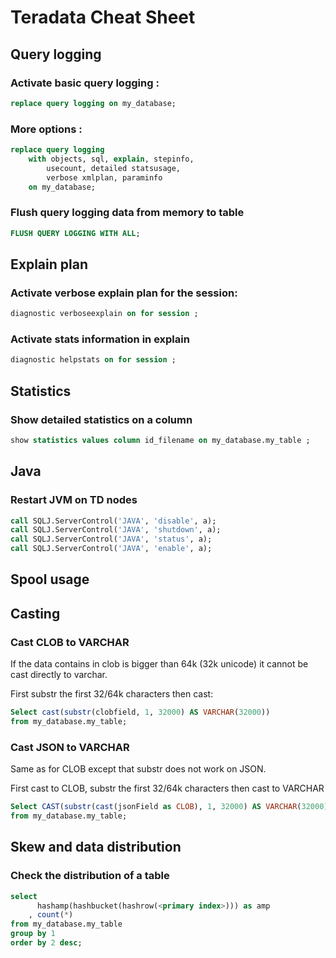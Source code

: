 # Teradata Cheat Sheet

## Query logging

### Activate basic query logging  :

```sql
replace query logging on my_database;
```

### More options : 

```sql
replace query logging 
    with objects, sql, explain, stepinfo, 
        usecount, detailed statsusage, 
        verbose xmlplan, paraminfo
	on my_database;
```

### Flush query logging data from memory to table 

```sql
FLUSH QUERY LOGGING WITH ALL;
```

## Explain plan

### Activate verbose explain plan for the session:

```sql
diagnostic verboseexplain on for session ;
```

### Activate stats information in explain 

```sql
diagnostic helpstats on for session ;
```

## Statistics

### Show detailed statistics on a column

```sql
show statistics values column id_filename on my_database.my_table ;
```

## Java

### Restart JVM on TD nodes

```sql
call SQLJ.ServerControl('JAVA', 'disable', a);
call SQLJ.ServerControl('JAVA', 'shutdown', a);
call SQLJ.ServerControl('JAVA', 'status', a);
call SQLJ.ServerControl('JAVA', 'enable', a);
```

## Spool usage


## Casting

### Cast CLOB to VARCHAR

If the data contains in clob is bigger than 64k (32k unicode) it cannot be cast directly to varchar.

First substr the first 32/64k characters then cast:

```sql
Select cast(substr(clobfield, 1, 32000) AS VARCHAR(32000))
from my_database.my_table;
```

### Cast JSON to VARCHAR

Same as for CLOB except that substr does not work on JSON.

First cast to CLOB, substr the first 32/64k characters then cast to VARCHAR

```sql
Select CAST(substr(cast(jsonField as CLOB), 1, 32000) AS VARCHAR(32000))
from my_database.my_table;
```

## Skew and data distribution

### Check the distribution of a table

```sql
select 
      hashamp(hashbucket(hashrow(<primary index>))) as amp
    , count(*)
from my_database.my_table
group by 1
order by 2 desc;
```